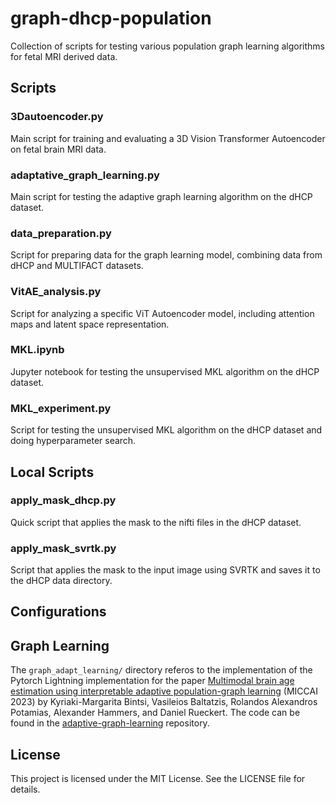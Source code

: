# graph-dhcp-population
Collection of scripts for testing various population graph learning algorithms for fetal MRI derived data.

## Scripts

### 3Dautoencoder.py
Main script for training and evaluating a 3D Vision Transformer Autoencoder on fetal brain MRI data.

### adaptative_graph_learning.py
Main script for testing the adaptive graph learning algorithm on the dHCP dataset.

### data_preparation.py
Script for preparing data for the graph learning model, combining data from dHCP and MULTIFACT datasets.

### VitAE_analysis.py
Script for analyzing a specific ViT Autoencoder model, including attention maps and latent space representation.

### MKL.ipynb
Jupyter notebook for testing the unsupervised MKL algorithm on the dHCP dataset.

### MKL_experiment.py
Script for testing the unsupervised MKL algorithm on the dHCP dataset and doing hyperparameter search.

## Local Scripts

### apply_mask_dhcp.py
Quick script that applies the mask to the nifti files in the dHCP dataset.

### apply_mask_svrtk.py
Script that applies the mask to the input image using SVRTK and saves it to the dHCP data directory.

## Configurations
## Graph Learning

The `graph_adapt_learning/` directory referos to the implementation of the Pytorch Lightning implementation for the paper 
[Multimodal brain age estimation using interpretable adaptive population-graph learning](https://arxiv.org/abs/2307.04639)
(MICCAI 2023) by Kyriaki-Margarita Bintsi, Vasileios Baltatzis, Rolandos Alexandros Potamias, Alexander Hammers, and Daniel Rueckert. The code can be found in the [adaptive-graph-learning](https://github.com/bintsi/adaptive-graph-learning) repository.

## License

This project is licensed under the MIT License. See the LICENSE file for details.
